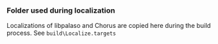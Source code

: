 ### Folder used during localization

Localizations of libpalaso and Chorus are copied here during the build process. See `build\Localize.targets`